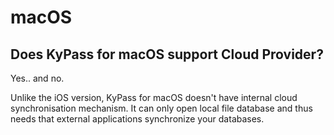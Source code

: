 # macOS

## Does KyPass for macOS support Cloud Provider?

Yes.. and no. 

Unlike the iOS version, KyPass for macOS doesn't have internal cloud synchronisation mechanism. It  can only open local file database and thus needs that external applications synchronize your databases.



